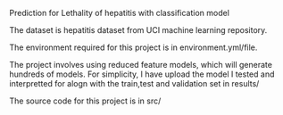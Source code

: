 Prediction for Lethality of hepatitis with classification model

The dataset is hepatitis dataset from UCI machine learning repository. 

The environment required for this project is in environment.yml/file. 

The project involves using reduced feature models, which will generate hundreds of models. For simplicity, I have upload the model I tested and interpretted for alogn with the train,test and validation set in results/ 

The source code for this project is in src/
